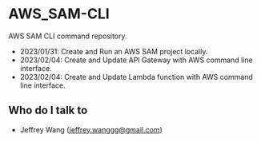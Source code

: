 # AWS_SAM-CLI
AWS SAM CLI command repository.

- 2023/01/31: Create and Run an AWS SAM project locally.
- 2023/02/04: Create and Update API Gateway with AWS command line interface.
- 2023/02/04: Create and Update Lambda function with AWS command line interface.

## Who do I talk to <a name = "author"></a>
- Jeffrey Wang (jeffrey.wanggg@gmail.com)
